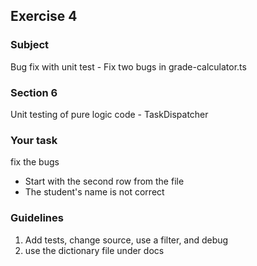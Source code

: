 <h2>Exercise 4</h2>

<h3>Subject</h3> 
Bug fix with unit test - Fix two bugs in grade-calculator.ts

<h3>Section 6 </h3>
Unit testing of pure logic code - TaskDispatcher


<h3>Your task</h3>
fix the bugs
<ul>
<li>Start with the second row from the file</li>
<li>The student's name is not correct
</li>
</ul>

<h3>Guidelines</h3>
<ol>
<li>Add tests, change source, use a filter, and debug</li>
<li>use the dictionary file under docs </li>
</ol>
